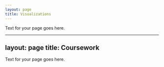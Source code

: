 ```yaml
---
layout: page
title: Visualizations
---
```


Text for your page goes here.

---
layout: page
title: Coursework
---

Text for your page goes here.
